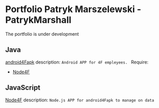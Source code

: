 # Portfolio Patryk Marszelewski - PatrykMarshall
The portfolio is under development

## Java
  [android4Fapk](https://github.com/MarshallPatryk/android4Fapk)
  description: ```Android APP for 4F empleyees. ``` Require:<br>
  - [Node4F](https://github.com/MarshallPatryk/Node4F) 


## JavaScript
[Node4F](https://github.com/MarshallPatryk/Node4F)
description: ```Node.js APP for android4Fapk to manage on data```
